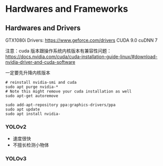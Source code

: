 # Hardwares and Frameworks

## Hardwares and Drivers

GTX1080i Drivers: https://www.geforce.com/drivers
CUDA 9.0
cuDNN 7




注意：cuda 版本跟操作系统内核版本有兼容性问题：https://docs.nvidia.com/cuda/cuda-installation-guide-linux/#download-nvidia-driver-and-cuda-software

一定要先升降内核版本

```shell
# reinstall nvidia-smi and cuda
sudo apt purge nvidia-*
# Note this might remove your cuda installation as well
sudo apt-get autoremove 

sudo add-apt-repository ppa:graphics-drivers/ppa
sudo apt update
sudo apt install nvidia-
```


### YOLOv2
* 速度很快
* 不擅长检测小物体

### YOLOv3
